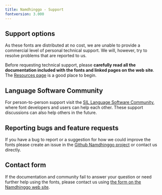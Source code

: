 ```yaml
---
title: Namdhinggo - Support
fontversion: 3.000
---
```


## Support options

As these fonts are distributed at no cost, we are unable to provide a commercial level of personal technical support. We will, however, try to resolve problems that are reported to us.

Before requesting technical support, please **carefully read all the documentation included with the fonts and linked pages on the web site**. The [Resources page](resources.md) is a good place to begin.

## Language Software Community

For person-to-person support visit the [SIL Language Software Community](https://community.software.sil.org/c/silfonts), where font developers and users can help each other. These support discussions can also help others in the future.

## Reporting bugs and feature requests

If you have a bug to report or a suggestion for how we could improve the fonts please create an issue in the [Github Namdhinggo project](https://github.com/silnrsi/font-namdhinggo/issues) or contact us directly.

## Contact form

If the documentation and community fail to answer your question or need further help using the fonts, please contact us using [the form on the Namdhinggo web site](https://software.sil.org/namdhinggo/#contact).
